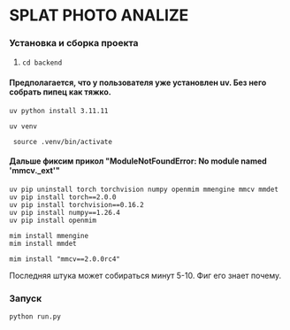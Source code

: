 # SPLAT PHOTO ANALIZE

### Установка и сборка проекта 
1) ```cd backend``` 


#### Предполагается, что у пользователя уже установлен uv. Без него собрать пипец как тяжко. 


```uv python install 3.11.11```

```uv venv ```

``` source .venv/bin/activate```

#### Дальше фиксим прикол "ModuleNotFoundError: No module named 'mmcv._ext'"


```
uv pip uninstall torch torchvision numpy openmim mmengine mmcv mmdet
uv pip install torch==2.0.0
uv pip install torchvision==0.16.2
uv pip install numpy==1.26.4
uv pip install openmim

mim install mmengine
mim install mmdet

mim install "mmcv==2.0.0rc4"
```
Последняя штука может собираться минут 5-10. Фиг его знает почему. 

### Запуск
```python run.py```

